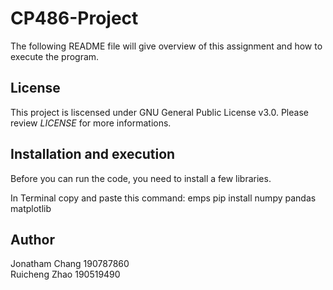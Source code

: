 # CP486-Project

The following README file will give overview of this assignment and how to execute the program. 

## License 
This project is liscensed under GNU General Public License v3.0. Please review *LICENSE* for more informations. 

## Installation and execution 

Before you can run the code, you need to install a few libraries. 

In Terminal copy and paste this command: 
emps pip install numpy pandas matplotlib

## Author 

Jonatham Chang 190787860  
Ruicheng Zhao 190519490
